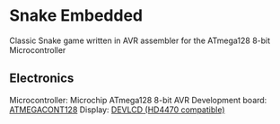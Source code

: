 # Snake Embedded
Classic Snake game written in AVR assembler for the ATmega128 8-bit Microcontroller

## Electronics
Microcontroller: Microchip ATmega128 8-bit AVR
Development board: [ATMEGACONT128](https://futurlec.com/ATMEGA_Controller.shtml)
Display: [DEVLCD (HD4470 compatible)](https://www.futurlec.com/DevBoardAccessories.shtml)